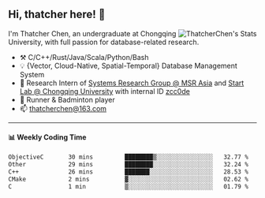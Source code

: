 ## Hi, thatcher here! :wave:

<img align="right" src="https://github-readme-stats.vercel.app/api?username=thatcherchen&title_color=333&text_color=777" alt="ThatcherChen's Stats" >

I'm Thatcher Chen, an undergraduate at Chongqing University, with full passion for database-related research.

- :hammer_and_pick:  C/C++/Rust/Java/Scala/Python/Bash
- :bulb:  {Vector, Cloud-Native, Spatial-Temporal} Database Management System
- :telescope:  Research Intern of [Systems Research Group @ MSR Asia](https://www.microsoft.com/en-us/research/group/systems-research-group-asia) and [Start Lab @ Chongqing University](https://github.com/Spatio-Temporal-Lab) with internal ID [zcc0de](https://github.com/zcc0de)
- :seedling:  Runner & Badminton player
- :mailbox: thatcherchen@163.com

---

#### :bar_chart: Weekly Coding Time

<!--START_SECTION:waka-->

```txt
ObjectiveC       30 mins         ████████▒░░░░░░░░░░░░░░░░   32.77 %
Other            29 mins         ████████░░░░░░░░░░░░░░░░░   32.24 %
C++              26 mins         ███████░░░░░░░░░░░░░░░░░░   28.53 %
CMake            2 mins          ▓░░░░░░░░░░░░░░░░░░░░░░░░   02.62 %
C                1 min           ▒░░░░░░░░░░░░░░░░░░░░░░░░   01.79 %
```

<!--END_SECTION:waka-->
